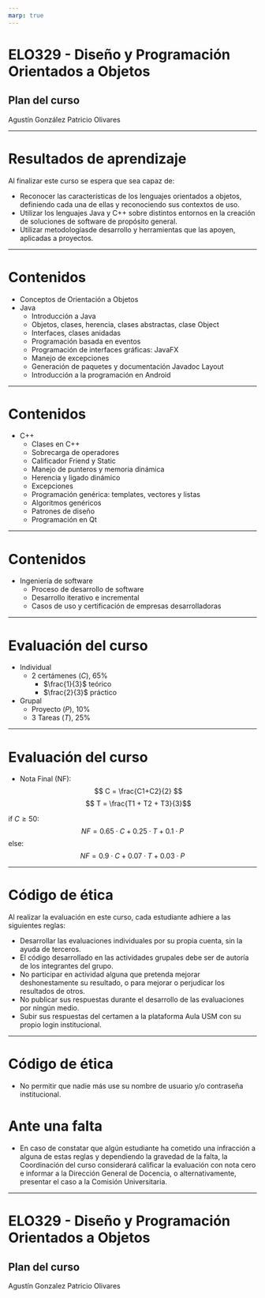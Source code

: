 ```yaml
---
marp: true
---
```

# ELO329 - Diseño y Programación Orientados a Objetos
## Plan del curso
Agustín González
Patricio Olivares

---
# Resultados de aprendizaje

Al finalizar este curso se espera que sea capaz de:
- Reconocer las características de los lenguajes orientados a objetos, definiendo cada una de ellas y reconociendo sus contextos de uso.
- Utilizar los lenguajes Java y C++ sobre distintos entornos en la creación de soluciones de software de propósito general.
- Utilizar metodologíasde desarrollo y herramientas que las apoyen, aplicadas a proyectos.

---
# Contenidos
- Conceptos de Orientación a Objetos
- Java
    - Introducción a Java
    - Objetos, clases, herencia, clases abstractas, clase Object
    - Interfaces, clases anidadas
    - Programación basada en eventos
    - Programación de interfaces gráficas: JavaFX
    - Manejo de excepciones
    - Generación de paquetes y documentación Javadoc Layout
    - Introducción a la programación en Android

---
# Contenidos
- C++
    - Clases en C++
    - Sobrecarga de operadores
    - Calificador Friend y Static
    - Manejo de punteros y memoria dinámica
    - Herencia y ligado dinámico
    - Excepciones
    - Programación genérica: templates, vectores y listas
    - Algoritmos genéricos
    - Patrones de diseño
    - Programación en Qt

---
# Contenidos
- Ingeniería de software
    - Proceso de desarrollo de software
    - Desarrollo iterativo e incremental
    - Casos de uso y certificación de empresas desarrolladoras

---
# Evaluación del curso
- Individual
    - 2 certámenes $(C)$, $65\%$
        - $\frac{1}{3}$ teórico
        - $\frac{2}{3}$ práctico
- Grupal
    - Proyecto $(P)$, $10\%$
    - 3 Tareas $(T)$, $25\%$

---
# Evaluación del curso
- Nota Final (NF):
    $$ C = \frac{C1+C2}{2} $$
    $$ T = \frac{T1 + T2 + T3}{3}$$

if $C\geq50$:
$$NF = 0.65 \cdot C + 0.25 \cdot T + 0.1 \cdot P$$
else: 
$$NF = 0.9 \cdot C + 0.07 \cdot T + 0.03 \cdot P$$

---
# Código de ética
Al realizar la evaluación en este curso, cada estudiante adhiere a las siguientes reglas:
- Desarrollar las evaluaciones individuales por su propia cuenta, sin la ayuda de terceros.
- El código desarrollado en las actividades grupales debe ser de autoría de los integrantes del grupo.
- No participar en actividad alguna que pretenda mejorar deshonestamente su resultado, o para mejorar o perjudicar los resultados de otros.
- No publicar sus respuestas durante el desarrollo de las evaluaciones por ningún medio.
- Subir sus respuestas del certamen a la plataforma Aula USM con su propio login institucional.

---
# Código de ética
- No permitir que nadie más use su nombre de usuario y/o contraseña institucional.

# Ante una falta
- En caso de constatar que algún estudiante ha cometido una
infracción a alguna de estas reglas y dependiendo la gravedad de la falta, la Coordinación del curso considerará calificar la evaluación con nota cero e informar a la Dirección General de Docencia, o alternativamente, presentar el caso a la Comisión Universitaria.

---
# ELO329 - Diseño y Programación Orientados a Objetos
## Plan del curso
Agustín Gonzalez
Patricio Olivares
